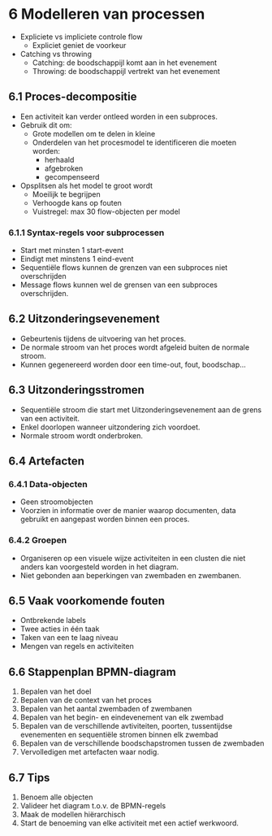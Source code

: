 # 6 Modelleren van processen

- Expliciete vs impliciete controle flow
  - Expliciet geniet de voorkeur
- Catching vs throwing
  - Catching: de boodschappijl komt aan in het evenement
  - Throwing: de boodschappijl vertrekt van het evenement

## 6.1 Proces-decompositie
- Een activiteit kan verder ontleed worden in een subproces.
- Gebruik dit om:
  - Grote modellen om te delen in kleine
  - Onderdelen van het procesmodel te identificeren die moeten worden:
    - herhaald
    - afgebroken
    - gecompenseerd
- Opsplitsen als het model te groot wordt
  - Moeilijk te begrijpen
  - Verhoogde kans op fouten
  - Vuistregel: max 30 flow-objecten per model

### 6.1.1 Syntax-regels voor subprocessen
- Start met minsten 1 start-event
- Eindigt met minstens 1 eind-event
- Sequentiële flows kunnen de grenzen van een subproces niet overschrijden
- Message flows kunnen wel de grensen van een subproces overschrijden.

## 6.2 Uitzonderingsevenement
- Gebeurtenis tijdens de uitvoering van het proces.
- De normale stroom van het proces wordt afgeleid buiten de normale stroom.
- Kunnen gegenereerd worden door een time-out, fout, boodschap...

## 6.3 Uitzonderingsstromen
- Sequentiële stroom die start met Uitzonderingsevenement aan de grens van een activiteit.
- Enkel doorlopen wanneer uitzondering zich voordoet.
- Normale stroom wordt onderbroken.

## 6.4 Artefacten
### 6.4.1 Data-objecten
- Geen stroomobjecten
- Voorzien in informatie over de manier waarop documenten, data gebruikt en aangepast worden binnen een proces.

### 6.4.2 Groepen
- Organiseren op een visuele wijze activiteiten in een clusten die niet anders kan voorgesteld worden in het diagram.
- Niet gebonden aan beperkingen van zwembaden en zwembanen.

## 6.5 Vaak voorkomende fouten
- Ontbrekende labels
- Twee acties in één taak
- Taken van een te laag niveau
- Mengen van regels en activiteiten

## 6.6 Stappenplan BPMN-diagram
1. Bepalen van het doel
2. Bepalen van de context van het proces
3. Bepalen van het aantal zwembaden of zwembanen
4. Bepalen van het begin- en eindevenement van elk zwembad
5. Bepalen van de verschillende avtiviteiten, poorten, tussentijdse evenementen en sequentiële stromen binnen elk zwembad
6. Bepalen van de verschillende boodschapstromen tussen de zwembaden
7. Vervolledigen met artefacten waar nodig.

## 6.7 Tips
1. Benoem alle objecten
2. Valideer het diagram t.o.v. de BPMN-regels
3. Maak de modellen hiërarchisch
4. Start de benoeming van elke activiteit met een actief werkwoord.

